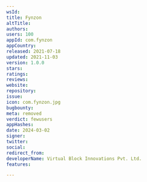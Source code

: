 ```yaml
---
wsId: 
title: Fynzon
altTitle: 
authors: 
users: 100
appId: com.fynzon
appCountry: 
released: 2021-07-18
updated: 2021-11-03
version: 1.0.0
stars: 
ratings: 
reviews: 
website: 
repository: 
issue: 
icon: com.fynzon.jpg
bugbounty: 
meta: removed
verdict: fewusers
appHashes: 
date: 2024-03-02
signer: 
twitter: 
social: 
redirect_from: 
developerName: Virtual Block Innovations Pvt. Ltd.
features: 

---
```



